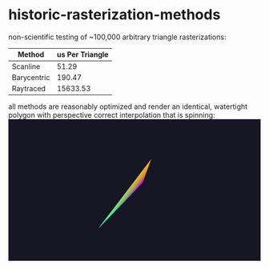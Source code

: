 # historic-rasterization-methods

non-scientific testing of ~100,000 arbitrary triangle rasterizations:

| Method | us Per Triangle |
| ------ | --------------- |
| Scanline | 51.29 |
| Barycentric | 190.47 |
| Raytraced | 15633.53 |

all methods are reasonably optimized and render an identical, watertight polygon with perspective correct interpolation that is spinning:
![alt text](https://github.com/adambigg-s/historic-rasterization-methods/blob/main/rasterizers/demo/spin.gif)
